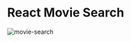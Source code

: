 # React Movie Search

![movie-search](https://github.com/emapeire/react-movie-search/assets/63935846/a31e9abc-5bc8-4fe6-8ae8-bc15a6f7e85b)
